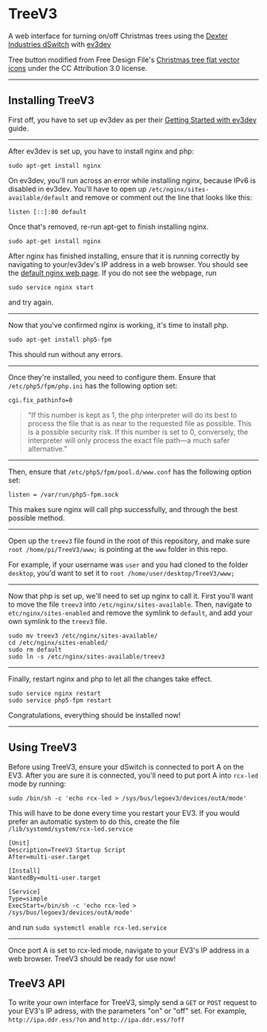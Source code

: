 TreeV3
======

A web interface for turning on/off Christmas trees using the [Dexter Industries dSwitch](http://www.dexterindustries.com/site/?product=dswitch-lego-mindstorms-nxt) with [ev3dev](http://www.ev3dev.org/)

Tree button modified from Free Design File's [Christmas tree flat vector icons](http://freedesignfile.com/125016-christmas-tree-flat-vector-icons/) under the CC Attribution 3.0 license.

---

Installing TreeV3
-----------------

First off, you have to set up ev3dev as per their [Getting Started with ev3dev](http://www.ev3dev.org/docs/getting-started/) guide.

---

After ev3dev is set up, you have to install nginx and php:

```
sudo apt-get install nginx
```

On ev3dev, you'll run across an error while installing nginx, because IPv6 is disabled in ev3dev. You'll have to open up `/etc/nginx/sites-available/default` and remove or comment out the line that looks like this:

```
listen [::]:80 default
```

Once that's removed, re-run apt-get to finish installing nginx.

```
sudo apt-get install nginx
```

After nginx has finished installing, ensure that it is running correctly by navigating to your/ev3dev's IP address in a web browser. You should see the [default nginx web page](http://i.imgur.com/ekpVUg1.png). If you do not see the webpage, run

```
sudo service nginx start
```

and try again.

---

Now that you've confirmed nginx is working, it's time to install php.

```
sudo apt-get install php5-fpm
```

This should run without any errors.

---

Once they're installed, you need to configure them. Ensure that `/etc/php5/fpm/php.ini` has the following option set:

```
cgi.fix_pathinfo=0
```

> "If this number is kept as 1, the php interpreter will do its best to process the file that is as near to the requested file as possible. This is a possible security risk. If this number is set to 0, conversely, the interpreter will only process the exact file path—a much safer alternative."

---

Then, ensure that `/etc/php5/fpm/pool.d/www.conf` has the following option set:

```
listen = /var/run/php5-fpm.sock
```

This makes sure nginx will call php successfully, and through the best possible method.

---

Open up the `treev3` file found in the root of this repository, and make sure `root /home/pi/TreeV3/www;` is pointing at the `www` folder in this repo.

For example, if your username was `user` and you had cloned to the folder `desktop`, you'd want to set it to `root /home/user/desktop/TreeV3/www;`

---

Now that php is set up, we'll need to set up nginx to call it. First you'll want to move the file `treev3` into `/etc/nginx/sites-available`. Then, navigate to `etc/nginx/sites-enabled` and remove the symlink to `default`, and add your own symlink to the `treev3` file.

```
sudo mv treev3 /etc/nginx/sites-available/
cd /etc/nginx/sites-enabled/
sudo rm default
sudo ln -s /etc/nginx/sites-available/treev3
```

---

Finally, restart nginx and php to let all the changes take effect.

```
sudo service nginx restart
sudo service php5-fpm restart
```

Congratulations, everything should be installed now!

---

Using TreeV3
------------

Before using TreeV3, ensure your dSwitch is connected to port A on the EV3. After you are sure it is connected, you'll need to put port A into `rcx-led` mode by running:

```
sudo /bin/sh -c 'echo rcx-led > /sys/bus/legoev3/devices/outA/mode'
```

This will have to be done every time you restart your EV3. If you would prefer an automatic system to do this, create the file `/lib/systemd/system/rcx-led.service`

```
[Unit]
Description=TreeV3 Startup Script
After=multi-user.target

[Install]
WantedBy=multi-user.target

[Service]
Type=simple
ExecStart=/bin/sh -c 'echo rcx-led > /sys/bus/legoev3/devices/outA/mode'
```

and run `sudo systemctl enable rcx-led.service`

---

Once port A is set to rcx-led mode, navigate to your EV3's IP address in a web browser. TreeV3 should be ready for use now!

TreeV3 API
----------

To write your own interface for TreeV3, simply send a `GET` or `POST` request to your EV3's IP adress, with the parameters "on" or "off" set. For example, `http://ipa.ddr.ess/?on` and `http://ipa.ddr.ess/?off`